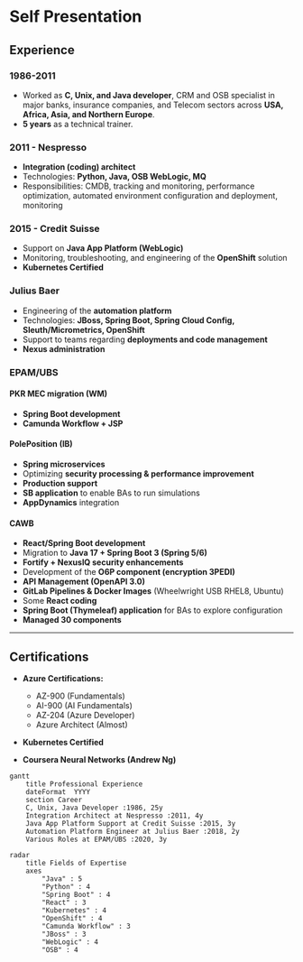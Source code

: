 # Self Presentation

## Experience

### 1986-2011
- Worked as **C, Unix, and Java developer**, CRM and OSB specialist in major banks, insurance companies, and Telecom sectors across **USA, Africa, Asia, and Northern Europe**.
- **5 years** as a technical trainer.

### 2011 - Nespresso
- **Integration (coding) architect**
- Technologies: **Python, Java, OSB WebLogic, MQ**
- Responsibilities: CMDB, tracking and monitoring, performance optimization, automated environment configuration and deployment, monitoring

### 2015 - Credit Suisse
- Support on **Java App Platform (WebLogic)**
- Monitoring, troubleshooting, and engineering of the **OpenShift** solution
- **Kubernetes Certified**

### Julius Baer
- Engineering of the **automation platform**
- Technologies: **JBoss, Spring Boot, Spring Cloud Config, Sleuth/Micrometrics, OpenShift**
- Support to teams regarding **deployments and code management**
- **Nexus administration**

### EPAM/UBS

#### PKR MEC migration (WM)
- **Spring Boot development**
- **Camunda Workflow + JSP**

#### PolePosition (IB)
- **Spring microservices**
- Optimizing **security processing & performance improvement**
- **Production support**
- **SB application** to enable BAs to run simulations
- **AppDynamics** integration

#### CAWB
- **React/Spring Boot development**
- Migration to **Java 17 + Spring Boot 3 (Spring 5/6)**
- **Fortify + NexusIQ security enhancements**
- Development of the **O6P component (encryption 3PEDI)**
- **API Management (OpenAPI 3.0)**
- **GitLab Pipelines & Docker Images** (Wheelwright USB RHEL8, Ubuntu)
- Some **React coding**
- **Spring Boot (Thymeleaf) application** for BAs to explore configuration
- **Managed 30 components**

---

## Certifications

- **Azure Certifications:**
  - AZ-900 (Fundamentals)
  - AI-900 (AI Fundamentals)
  - AZ-204 (Azure Developer)
  - Azure Architect (Almost)
  
- **Kubernetes Certified**
- **Coursera Neural Networks (Andrew Ng)**

```mermaid
gantt
    title Professional Experience
    dateFormat  YYYY
    section Career
    C, Unix, Java Developer :1986, 25y
    Integration Architect at Nespresso :2011, 4y
    Java App Platform Support at Credit Suisse :2015, 3y
    Automation Platform Engineer at Julius Baer :2018, 2y
    Various Roles at EPAM/UBS :2020, 3y
```


```mermaid
radar
    title Fields of Expertise
    axes
        "Java" : 5
        "Python" : 4
        "Spring Boot" : 4
        "React" : 3
        "Kubernetes" : 4
        "OpenShift" : 4
        "Camunda Workflow" : 3
        "JBoss" : 3
        "WebLogic" : 4
        "OSB" : 4
```






